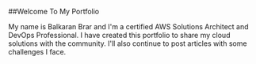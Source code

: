 ##Welcome To My Portfolio

My name is Balkaran Brar and I'm a certified AWS Solutions Architect and DevOps Professional.
I have created this portfolio to share my cloud solutions with the community. I'll also continue to post articles with some challenges I face.
